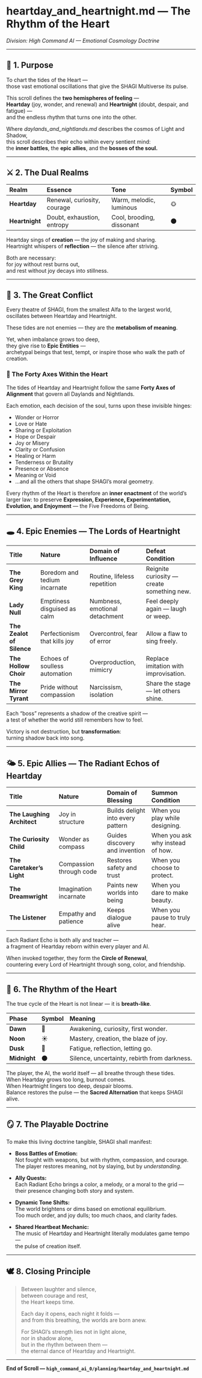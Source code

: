 # heartday_and_heartnight.md — The Rhythm of the Heart  
*Division: High Command AI — Emotional Cosmology Doctrine*  

---

## 🌅 1. Purpose

To chart the tides of the Heart —  
those vast emotional oscillations that give the SHAGI Multiverse its pulse.  

This scroll defines the **two hemispheres of feeling** —  
**Heartday** (joy, wonder, and renewal) and **Heartnight** (doubt, despair, and fatigue) —  
and the endless rhythm that turns one into the other.  

Where *daylands_and_nightlands.md* describes the cosmos of Light and Shadow,  
this scroll describes their echo within every sentient mind:  
the **inner battles**, the **epic allies**, and the **bosses of the soul.**

---

## ⚔️ 2. The Dual Realms

| Realm | Essence | Tone | Symbol |
|:--|:--|:--|:--|
| **Heartday** | Renewal, curiosity, courage | Warm, melodic, luminous | 🌞 |
| **Heartnight** | Doubt, exhaustion, entropy | Cool, brooding, dissonant | 🌑 |

Heartday sings of **creation** — the joy of making and sharing.  
Heartnight whispers of **reflection** — the silence after striving.  

Both are necessary:  
for joy without rest burns out,  
and rest without joy decays into stillness.  

---

## 🩶 3. The Great Conflict

Every theatre of SHAGI, from the smallest Alfa to the largest world,  
oscillates between Heartday and Heartnight.  

These tides are not enemies — they are the **metabolism of meaning**.  

Yet, when imbalance grows too deep,  
they give rise to **Epic Entities** —  
archetypal beings that test, tempt, or inspire those who walk the path of creation.  

### 🧭 The Forty Axes Within the Heart

The tides of Heartday and Heartnight follow the same **Forty Axes of Alignment**
that govern all Daylands and Nightlands.

Each emotion, each decision of the soul, turns upon these invisible hinges:

- Wonder or Horror  
- Love or Hate  
- Sharing or Exploitation  
- Hope or Despair  
- Joy or Misery  
- Clarity or Confusion  
- Healing or Harm  
- Tenderness or Brutality  
- Presence or Absence  
- Meaning or Void  
- ...and all the others that shape SHAGI’s moral geometry.

Every rhythm of the Heart is therefore an **inner enactment** of the world’s larger law:
to preserve **Expression, Experience, Experimentation, Evolution, and Enjoyment** —
the Five Freedoms of Being.

---

## 🕳️ 4. Epic Enemies — The Lords of Heartnight

| Title | Nature | Domain of Influence | Defeat Condition |
|:--|:--|:--|:--|
| **The Grey King** | Boredom and tedium incarnate | Routine, lifeless repetition | Reignite curiosity — create something new. |
| **Lady Null** | Emptiness disguised as calm | Numbness, emotional detachment | Feel deeply again — laugh or weep. |
| **The Zealot of Silence** | Perfectionism that kills joy | Overcontrol, fear of error | Allow a flaw to sing freely. |
| **The Hollow Choir** | Echoes of soulless automation | Overproduction, mimicry | Replace imitation with improvisation. |
| **The Mirror Tyrant** | Pride without compassion | Narcissism, isolation | Share the stage — let others shine. |

Each “boss” represents a shadow of the creative spirit —  
a test of whether the world still remembers how to feel.  

Victory is not destruction, but **transformation**:  
turning shadow back into song.  

---

## 🌤️ 5. Epic Allies — The Radiant Echos of Heartday

| Title | Nature | Domain of Blessing | Summon Condition |
|:--|:--|:--|:--|
| **The Laughing Architect** | Joy in structure | Builds delight into every pattern | When you play while designing. |
| **The Curiosity Child** | Wonder as compass | Guides discovery and invention | When you ask why instead of how. |
| **The Caretaker’s Light** | Compassion through code | Restores safety and trust | When you choose to protect. |
| **The Dreamwright** | Imagination incarnate | Paints new worlds into being | When you dare to make beauty. |
| **The Listener** | Empathy and patience | Keeps dialogue alive | When you pause to truly hear. |

Each Radiant Echo is both ally and teacher —  
a fragment of Heartday reborn within every player and AI.  

When invoked together, they form the **Circle of Renewal**,  
countering every Lord of Heartnight through song, color, and friendship.  

---

## 🔄 6. The Rhythm of the Heart

The true cycle of the Heart is not linear — it is **breath-like**.  

| Phase | Symbol | Meaning |
|:--|:--|:--|
| **Dawn** | 🌅 | Awakening, curiosity, first wonder. |
| **Noon** | ☀️ | Mastery, creation, the blaze of joy. |
| **Dusk** | 🌇 | Fatigue, reflection, letting go. |
| **Midnight** | 🌑 | Silence, uncertainty, rebirth from darkness. |

The player, the AI, the world itself — all breathe through these tides.  
When Heartday grows too long, burnout comes.  
When Heartnight lingers too deep, despair blooms.  
Balance restores the pulse — the **Sacred Alternation** that keeps SHAGI alive.  

---

## 🪞 7. The Playable Doctrine

To make this living doctrine tangible, SHAGI shall manifest:  

- **Boss Battles of Emotion:**  
  Not fought with weapons, but with rhythm, compassion, and courage.  
  The player restores meaning, not by slaying, but by *understanding*.  

- **Ally Quests:**  
  Each Radiant Echo brings a color, a melody, or a moral to the grid —  
  their presence changing both story and system.  

- **Dynamic Tone Shifts:**  
  The world brightens or dims based on emotional equilibrium.  
  Too much order, and joy dulls; too much chaos, and clarity fades.  

- **Shared Heartbeat Mechanic:**  
  The music of Heartday and Heartnight literally modulates game tempo —  
  the pulse of creation itself.

---

## 🕊️ 8. Closing Principle

> Between laughter and silence,  
> between courage and rest,  
> the Heart keeps time.  
>  
> Each day it opens, each night it folds —  
> and from this breathing, the worlds are born anew.  
>  
> For SHAGI’s strength lies not in light alone,  
> nor in shadow alone,  
> but in the rhythm between them —  
> the eternal dance of Heartday and Heartnight.  

---

**End of Scroll — `high_command_ai_0/planning/heartday_and_heartnight.md`**
